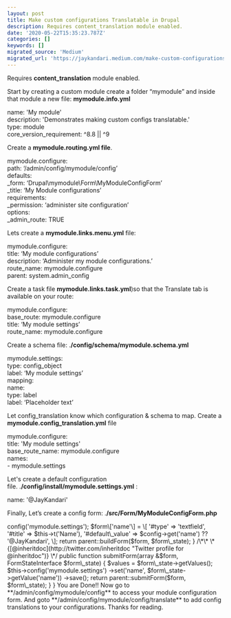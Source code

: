 ```yaml
---
layout: post
title: Make custom configurations Translatable in Drupal
description: Requires content_translation module enabled.
date: '2020-05-22T15:35:23.787Z'
categories: []
keywords: []
migrated_source: 'Medium'
migrated_url: 'https://jaykandari.medium.com/make-custom-configurations-translatable-in-drupal-b57b7fdd71a5'
---
```


Requires **content\_translation** module enabled.

Start by creating a custom module create a folder “mymodule” and inside that module a new file: **mymodule.info.yml**

name: 'My module'  
description: 'Demonstrates making custom configs translatable.'  
type: module  
core\_version\_requirement: ^8.8 || ^9

Create a **mymodule.routing.yml file**.

mymodule.configure:  
 path: ‘/admin/config/mymodule/config’  
 defaults:  
 \_form: ‘Drupal\\mymodule\\Form\\MyModuleConfigForm’  
 \_title: ‘My Module configurations’  
 requirements:  
 \_permission: ‘administer site configuration’  
 options:  
 \_admin\_route: TRUE

Lets create a **mymodule.links.menu.yml** file:

mymodule.configure:  
 title: ‘My module configurations’  
 description: ‘Administer my module configurations.’  
 route\_name: mymodule.configure  
 parent: system.admin\_config

Create a task file **mymodule.links.task.yml**)so that the Translate tab is available on your route:

mymodule.configure:  
 base\_route: mymodule.configure  
 title: ‘My module settings’  
 route\_name: mymodule.configure

Create a schema file: .**/config/schema/mymodule.schema.yml**

mymodule.settings:  
 type: config\_object  
 label: ‘My module settings’  
 mapping:  
   name:  
     type: label  
     label: ‘Placeholder text’

Let config\_translation know which configuration & schema to map. Create a **mymodule.config\_translation.yml** file

mymodule.configure:  
  title: 'My module settings'  
  base\_route\_name: mymodule.configure  
  names:  
    - mymodule.settings

Let's create a default configuration file. .**/config/install/mymodule.settings.yml** :

name: '@JayKandari'

Finally, Let’s create a config form: .**/src/Form/MyModuleConfigForm.php**

<?php

namespace Drupal\\mymodule\\Form;

use Drupal\\Core\\Form\\ConfigFormBase;  
use Drupal\\Core\\Form\\FormStateInterface;

/\*\*  
 \* Mymodule config form.  
 \*/

class MyModuleConfigForm extends ConfigFormBase {  
  
  /\*\*  
   \* {[@inheritdoc](http://twitter.com/inheritdoc "Twitter profile for @inheritdoc")}  
   \*/  
  public function getFormId() {  
    return 'mymodule\_config\_form';  
  }  
  
  /\*\*  
   \* {[@inheritdoc](http://twitter.com/inheritdoc "Twitter profile for @inheritdoc")}  
   \*/  
  protected function getEditableConfigNames() {  
    return \['mymodule.settings'\];  
  }  
  
  /\*\*  
   \* {[@inheritdoc](http://twitter.com/inheritdoc "Twitter profile for @inheritdoc")}  
   \*/  
  public function buildForm(array $form, FormStateInterface $form\_state) {  
    $config = $this->config('mymodule.settings');

    $form\['name'\] = \[  
      '#type' => 'textfield',  
      '#title' => $this->t('Name'),  
      '#default\_value' => $config->get('name') ?? '@JayKandari',  
    \];

    return parent::buildForm($form, $form\_state);  
  }  
  
  /\*\*  
   \* {[@inheritdoc](http://twitter.com/inheritdoc "Twitter profile for @inheritdoc")}  
   \*/  
  public function submitForm(array &$form, FormStateInterface $form\_state) {  
    $values = $form\_state->getValues();  
    $this->config('mymodule.settings')  
      ->set('name', $form\_state->getValue('name'))  
      ->save();

    return parent::submitForm($form, $form\_state);  
  }

}

You are Done!!

Now go to **/admin/config/mymodule/config** to access your module configuration form.

And goto **/admin/config/mymodule/config/translate** to add config translations to your configurations.

Thanks for reading.

